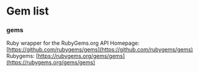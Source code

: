 # Gem list
### gems
Ruby wrapper for the RubyGems.org API
Homepage: [https://github.com/rubygems/gems](https://github.com/rubygems/gems)
Rubygems: [https://rubygems.org/gems/gems](https://rubygems.org/gems/gems)
